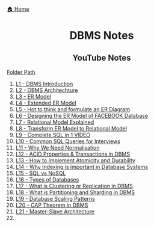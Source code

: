 [🏠 Home](../../README.md)

<h1 style="text-align: center">DBMS Notes</h1>

<h2 style="text-align: center">YouTube Notes</h2>

[Folder Path](./CodeHelper-Notes/)

1. [L1 - DBMS Introduction](./CodeHelper-Notes/L1%20-%20DBMS%20Introduction/)
2. [L2 - DBMS Architechture](./CodeHelper-Notes/L2%20-%20DBMS%20Architecture/)
3. [L3 - ER Model](./CodeHelper-Notes/L3%20-%20ER%20Model/)
4. [L4 - Extended ER Model](./CodeHelper-Notes/L4%20-%20Extended%20ER%20Features/)
5. [L5 - Hot to think and formulate an ER Diagram](./CodeHelper-Notes/L5%20-%20How%20to%20think%20and%20formulate%20an%20ER%20Diagram/)
6. [L6 - Designing the ER Model of FACEBOOK Database](./CodeHelper-Notes/L6%20-%20Designing%20the%20ER%20Model%20of%20FACEBOOK%20Database/)
7. [L7 - Relational Model Explained](./CodeHelper-Notes/L7%20-%20Relational%20Model%20Explained/)
8. [L8 - Transform ER Model to Relational Model](./CodeHelper-Notes/L8%20-%20Transform%20ER%20Model%20to%20Relational%20Model/)
9. [L9 - Complete SQL in 1 VIDEO](./CodeHelper-Notes/L9%20-%20Complete%20SQL%20in%201%20VIDEO/)
10. [L10 - Common SQL Queries for Interviews](./CodeHelper-Notes/L10%20-%20Common%20SQL%20Queries%20for%20Interviews/)
11. [L11 - Why We Need Normalisation](./CodeHelper-Notes/L11%20-%20Why%20We%20Need%20Normalisation/)
12. [L12 - ACID Properties & Transactions in DBMS](./CodeHelper-Notes/L12%20-%20ACID%20Properties%20&%20Transactions%20in%20DBMS/)
13. [L13 - How to Implement Atomicity and Durability](./CodeHelper-Notes/L13%20-%20How%20to%20Implement%20Atomicity%20and%20Durability/)
14. [L14 - Why Indexing is important in Database Systems](./CodeHelper-Notes/L14%20-%20Why%20Indexing%20is%20important%20in%20Database%20Systems/)
15. [L15 - SQL vs NoSQL](./CodeHelper-Notes/L15%20-%20SQL%20vs%20NoSQL/)
16. [L16 - Types of Databases](./CodeHelper-Notes/L16%20-%20Types%20of%20Databases/)
17. [L17 - What is Clustering or Replication in DBMS](./CodeHelper-Notes/L17%20-%20What%20is%20Clustering%20or%20Replication%20in%20DBMS/)
18. [L18 - What is Partitioning and Sharding in DBMS](./CodeHelper-Notes/L18%20-%20What%20is%20Partitioning%20and%20Sharding%20in%20DBMS/)
19. [L19 - Database Scaling Patterns](./CodeHelper-Notes/L19%20-%20Database%20Scaling%20Patterns/)
20. [L20 - CAP Theorem in DBMS](./CodeHelper-Notes/L20%20-%20CAP%20Theorem%20in%20DBMS/)
21. [L21 - Master-Slave Architecture](./CodeHelper-Notes/L21%20-%20Master-Slave%20Architecture/)
22. []()